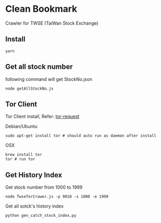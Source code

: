 # Clean Bookmark

Crawler for TWSE (TaiWan Stock Exchange)

## Install

```
yarn
```
## Get all stock number

following command will get StockNo.json
```
node getAllStockNo.js
```

## Tor Client 

Tor Client  install, 
Refer: [tor-request](https://www.npmjs.com/package/tor-request)

Debian/Ubuntu
```
sudo apt-get install tor # should auto run as daemon after install 
```

OSX
```
brew install tor
tor # run tor 
```

## Get History Index

Get stock number from 1000 to 1999
```
node TwseTorCrawer.js -p 9010 -s 1000 -e 1999
```

Get all sotck's history index 
```
python gen_catch_stock_index.py
```
